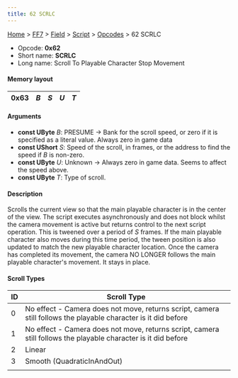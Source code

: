 ```yaml
---
title: 62 SCRLC
---
```


[Home](../../../../Main%20Page.md.md) > [FF7](../../../../FF7.md) > [Field](../../../Field.md) > [Script](../../Script.md) > [Opcodes](../Opcodes.md) > 62 SCRLC

-   Opcode: **0x62**
-   Short name: **SCRLC**
-   Long name: Scroll To Playable Character Stop Movement

#### Memory layout

| 0x63 | *B* | *S* | *U* | *T* |
|------|-----|-----|-----|-----|

#### Arguments

-   **const UByte** *B*: PRESUME -&gt; Bank for the scroll speed, or
    zero if it is specified as a literal value. Always zero in game data
-   **const UShort** *S*: Speed of the scroll, in frames, or the address
    to find the speed if *B* is non-zero.
-   **const UByte** *U*: Unknown -&gt; Always zero in game data. Seems
    to affect the speed above.
-   **const UByte** *T*: Type of scroll.

#### Description

Scrolls the current view so that the main playable character is in the
center of the view. The script executes asynchronously and does not
block whilst the camera movement is active but returns control to the
next script operation. This is tweened over a period of *S* frames. If
the main playable character also moves during this time period, the
tween position is also updated to match the new playable character
location. Once the camera has completed its movement, the camera NO
LONGER follows the main playable character's movement. It stays in
place.

#### Scroll Types

| ID  | Scroll Type                                                                                                    |
|-----|----------------------------------------------------------------------------------------------------------------|
| 0   | No effect - Camera does not move, returns script, camera still follows the playable character is it did before |
| 1   | No effect - Camera does not move, returns script, camera still follows the playable character is it did before |
| 2   | Linear                                                                                                         |
| 3   | Smooth (QuadraticInAndOut)                                                                                     |
|     |                                                                                                                |
